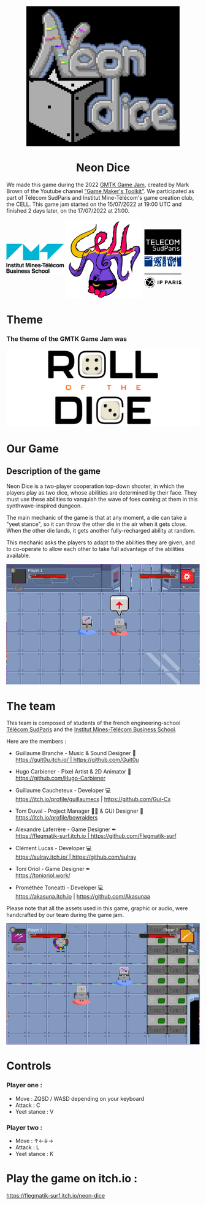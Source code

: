 <div style="text-align: center;">
<img align="center" src="https://github.com/Gui-Cx/EnDecoudre/blob/main/ReadmeResources/NeonDiceTitle.png" alt="Logo of the Neon Dice game" width="400"/>
</div>

<h1 align="center" style="font-weight: bold">Neon Dice</h1>

We made this game during the 2022 [GMTK Game Jam](https://itch.io/jam/gmtk-jam-2022), created by Mark Brown of the Youtube channel ["Game Maker's Toolkit"](https://www.youtube.com/@GMTK/featured). We participated as part of Télécom SudParis and Institut Mine-Télécom's game creation club, the CELL.
This game jam started on the 15/07/2022 at 19:00 UTC and finished 2 days later, on the 17/07/2022 at 21:00. 

<img align="center" src="https://github.com/Gui-Cx/EnDecoudre/blob/main/ReadmeResources/Logo_IMT_Business_School.svg" alt="Logo of IMT-BS" width="150"/> <img align="center" src="https://github.com/Gui-Cx/EnDecoudre/blob/main/ReadmeResources/Logo_Cell.png" alt="Logo of the CELL" width="200"/> <img align="center" src="https://github.com/Gui-Cx/EnDecoudre/blob/main/ReadmeResources/TSP_logo.png" alt="Logo of TSP" width="100"/>

# **Theme** 
### The theme of the GMTK Game Jam was
![roll_of_the_dice](https://github.com/Gui-Cx/EnDecoudre/blob/main/ReadmeResources/RollOfTheDice.png)

# **Our Game** 

## **Description of the game**

Neon Dice is a two-player cooperation top-down shooter, in which the players play as two dice, whose abilities are determined by their face. They must use these abilities to vanquish the wave of foes coming at them in this synthwave-inspired dungeon. 

The main mechanic of the game is that at any moment, a die can take a "yeet stance", so it can throw the other die in the air when it gets close. When the other die lands, it gets another fully-recharged ability at random.  

This mechanic asks the players to adapt to the abilities they are given, and to co-operate to allow each other to take full advantage of the abilities available.

<img align="center" src="https://github.com/Gui-Cx/EnDecoudre/blob/main/ReadmeResources/Yeet.PNG" alt="Yeet stance"/>

# **The team**

This team is composed of students of the french engineering-school [Télécom SudParis](https://www.telecom-sudparis.eu/) and the [Institut Mines-Télécom Business School](https://www.imt-bs.eu/). 

Here are the members :

- Guillaume Branche - Music & Sound Designer 🎵\
https://guit0u.itch.io/ | https://github.com/Guit0u

- Hugo Carbiener - Pixel Artist & 2D Animator 🎨\
https://github.com/Hugo-Carbiener

- Guillaume Caucheteux - Developer 💻\
https://itch.io/profile/guillaumecx | https://github.com/Gui-Cx

- Tom Duval - Project Manager 👷‍♂️ & GUI Designer 🎨\
https://itch.io/profile/bowraiders


- Alexandre Laferrère - Game Designer ✒ \
https://flegmatik-surf.itch.io | https://github.com/Flegmatik-surf

- Clément Lucas - Developer 💻 \
https://sulray.itch.io/ | https://github.com/sulray

- Toni Oriol - Game Designer ✒\
https://tonioriol.work/

- Prométhée Toneatti - Developer 💻 \
https://akasuna.itch.io | https://github.com/Akasunaa

Please note that all the assets used in this game, graphic or audio, were handcrafted by our team during the game jam.

<img align="center" src="https://github.com/Gui-Cx/EnDecoudre/blob/main/ReadmeResources/Capture_1.png" alt="Screen capture of the game"/>

# **Controls** 

### Player one :

- Move : ZQSD / WASD depending on your keyboard 
- Attack : C 
- Yeet stance : V

### Player two :
- Move : ↑←↓→
- Attack : L 
- Yeet stance : K

# Play the game on itch.io :
https://flegmatik-surf.itch.io/neon-dice
